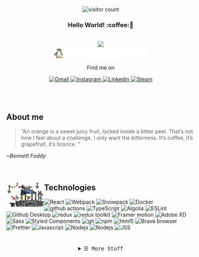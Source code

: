 <div align="center">
   <img alt="visitor count" src="https://visitor-badge.glitch.me/badge?page_id=reikrom.reikrom&style=flat-square&color=0088cc" />
  <h3>Hello World! :coffee:👋 </h3>
  <br>
  <img src="https://readme-typing-svg.herokuapp.com?font=Fira+Coda&vCenter=true&width=500&lines=Front-end+developer;UX+Designer;Jack+of+all+trades+master+of+none...;...but+often+better+than+a+master+of+one+++;Always+learning+new+things&center=true&width=500&height=45">
   <br>
<img align="center" alt="woods" width="50%" src="https://github.com/reikrom/reikrom/raw/reikrom-patch-1/long%20walk.gif"> 
</div>
<!-- Social Links -->
<div align="center"> 
  <p>Find me on</p>
  <!-- Gmail -->
  <a href="mailto:mr.mygo@gmail.com" target="_blank"><img alt="Gmail"
          src="https://img.shields.io/badge/-Gmail-EA4335?style=flat-square&logo=Gmail&logoColor=white">
  </a>
  <!-- Instagram -->
  <a href="https://www.instagram.com/reikrom/" target="_blank"><img alt="Instagram"
          src="https://img.shields.io/badge/-Instagram-E4405F?style=flat-square&logo=Instagram&logoColor=white">
  </a>
  <!-- Linkedin -->
  <a href="https://www.linkedin.com/in/rei-kromulis/" target="_blank"><img alt="Linkedin"
          src="https://img.shields.io/badge/-Linkedin-0A66C2?style=flat-square&logo=Linkedin&logoColor=white">
  </a>
    <a href="https://steamcommunity.com/id/scrng/" target="_blank"><img alt="Steam"
          src="https://img.shields.io/badge/-Steam-1b2838?style=flat-square&logo=Steam&logoColor=white">
  </a>
</div>
<br>
<br>
<br>

## About me

  >“An orange is a sweet juicy fruit, locked inside a bitter peel. That’s not how I feel about a challenge, I only want the bitterness. It’s coffee, it’s grapefruit, it’s licorice. ”

*~Bennett Foddy*
<br>
<br>
<br>

## <img align="left" alt="woods" width="20%" src="https://github.com/reikrom/reikrom/raw/reikrom-patch-1/technologies.gif">  Technologies
<p> 
 <img alt="React" src="https://img.shields.io/badge/-React-45b8d8?style=flat-square&logo=react&logoColor=white" />
  <img alt="Webpack" src="https://img.shields.io/badge/-Webpack-8DD6F9?style=flat-square&logo=webpack&logoColor=white" /> 
  <img alt="Snowpack" src="https://img.shields.io/badge/-Snowpack-2E5E82?style=flat-square&logo=snowpack&logoColor=white" /> 
  <img alt="Docker" src="https://img.shields.io/badge/-Docker-46a2f1?style=flat-square&logo=docker&logoColor=white" />
  <img alt="github actions" src="https://img.shields.io/badge/-Github_Actions-2088FF?style=flat-square&logo=github-actions&logoColor=white" />
  <img alt="TypeScript" src="https://img.shields.io/badge/-TypeScript-007ACC?style=flat-square&logo=typescript&logoColor=white" />
  <img alt="Algolia" src="https://img.shields.io/badge/-Algolia-605CEC?style=flat-square&logo=algolia&logoColor=white" />
  <img alt="ESLint" src="https://img.shields.io/badge/-ESLint-4b32c3?style=flat-square&logo=eslint&logoColor=white" />
  <img alt="Github Desktop" src="https://img.shields.io/badge/-Github Desktop-6532B4?style=flat-square&logo=github&logoColor=white" />
  <img alt="redux" src="https://img.shields.io/badge/-Redux-764ABC?style=flat-square&logo=redux&logoColor=white" />
  <img alt="redux toolkit" src="https://img.shields.io/badge/-Redux Toolkit-875bcd?style=flat-square&logo=redux&logoColor=white" />
  <img alt="Framer motion" src="https://img.shields.io/badge/-Framer Motion-F107A3?style=flat-square&logo=framer&logoColor=white" />
  <img alt="Adobe XD" src="https://img.shields.io/badge/-Adobe XD-F75EEE?style=flat-square&logo=adobe-xd&logoColor=white" />
  <img alt="Sass" src="https://img.shields.io/badge/-Sass-CC6699?style=flat-square&logo=sass&logoColor=white" />
  <img alt="Styled Components" src="https://img.shields.io/badge/-Styled_Components-db7092?style=flat-square&logo=styled-components&logoColor=white" />
  <img alt="git" src="https://img.shields.io/badge/-Git-F05032?style=flat-square&logo=git&logoColor=white" />
  <img alt="npm" src="https://img.shields.io/badge/-NPM-CB3837?style=flat-square&logo=npm&logoColor=white" />
  <img alt="html5" src="https://img.shields.io/badge/-HTML5-E34F26?style=flat-square&logo=html5&logoColor=white" />
  <img alt="Brave browser" src="https://img.shields.io/badge/-Brave_Browser-FB542B?style=flat-square&logo=brave&logoColor=white" />
  <img alt="Prettier" src="https://img.shields.io/badge/-Prettier-F7B93E?style=flat-square&logo=prettier&logoColor=white" />
  <img alt="Javascript" src="https://img.shields.io/badge/-Javascript-fce300?style=flat-square&logo=javascript&logoColor=black" />
  <img alt="Nodejs" src="https://img.shields.io/badge/-Nodejs-43853d?style=flat-square&logo=Node-js&logoColor=white" />
  <img alt="Nodejs" src="https://img.shields.io/badge/-nvm-408637?style=flat-square&logo=nvm&logoColor=white" />
  <img alt="JSS" src="https://img.shields.io/badge/-JSS-24292e?style=flat-square&logo=JSS&logoColor=white" />
  
  </p> 
  
  #
  

<details align="center">
  <summary> <samp>&#9776; More Stuff</samp></summary>
  <br>
    <div align="center">
       <h3> Stats </h3>
      <br>
       <img alt="Commits" src="https://github-profile-trophy.vercel.app/?username=reikrom&title=Commit&theme=onedark&column=1" />
        <br>
        <br>
        <img alt="Rei Krom's GitHub Stats"
                src="https://github-readme-stats.vercel.app/api?username=reikrom&show_icons=true&theme=radical" />
        <br>
      <h3> <img alt="dancing penguin" src="https://github.com/reikrom/reikrom/raw/reikrom-patch-1/facing-right.gif" width="50" /> 🎶 Music 🎶 <img alt="dancing penguin" src="https://github.com/reikrom/reikrom/raw/reikrom-patch-1/facing-left.gif" width="50" /> </h3>
      <br>
        <img alt="recent Spotify" src="https://spotify-recently-played-readme.vercel.app/api?user=1182896069" />
      <br>
        </div>
</details>

#

  
  
